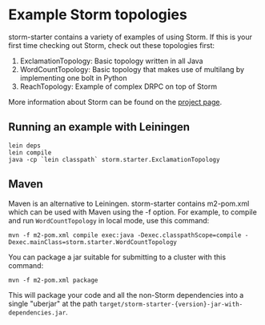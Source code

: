 # Example Storm topologies

storm-starter contains a variety of examples of using Storm. If this is your first time checking out Storm, check out these topologies first:

1. ExclamationTopology: Basic topology written in all Java
2. WordCountTopology: Basic topology that makes use of multilang by implementing one bolt in Python
3. ReachTopology: Example of complex DRPC on top of Storm

More information about Storm can be found on the [project page](http://github.com/nathanmarz/storm).

## Running an example with Leiningen

```
lein deps
lein compile
java -cp `lein classpath` storm.starter.ExclamationTopology
```

## Maven

Maven is an alternative to Leiningen. storm-starter contains m2-pom.xml which can be used with Maven using the -f option. For example, to compile and run `WordCountTopology` in local mode, use this command:

```
mvn -f m2-pom.xml compile exec:java -Dexec.classpathScope=compile -Dexec.mainClass=storm.starter.WordCountTopology
```

You can package a jar suitable for submitting to a cluster with this command:

```
mvn -f m2-pom.xml package
```

This will package your code and all the non-Storm dependencies into a single "uberjar" at the path `target/storm-starter-{version}-jar-with-dependencies.jar`.
